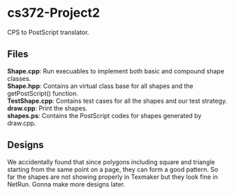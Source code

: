 # cs372-Project2
CPS to PostScript translator.
## Files
**Shape.cpp**: Run execuables to implement both basic and compound shape classes.\
**Shape.hpp**: Contains an virtual class base for all shapes and the getPostScript() function.\
**TestShape.cpp**: Contains test cases for all the shapes and our test strategy.\
**draw.cpp**: Print the shapes. \
**shapes.ps**: Contains the PostScript codes for shapes generated by draw.cpp.
## Designs
We accidentally found that since polygons including square and triangle starting from the same point on a page, they can form a good pattern. So far the shapes are not showing properly in Texmaker but they look fine in NetRun. Gonna make more designs later.
